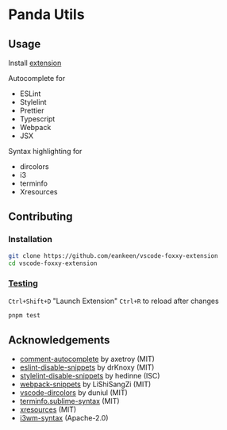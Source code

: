 # Panda Utils

## Usage

Install [extension](https://marketplace.visualstudio.com/items?itemName=EdwinKofler.vscode-panda-utils)

Autocomplete for

- ESLint
- Stylelint
- Prettier
- Typescript
- Webpack
- JSX

Syntax highlighting for

- dircolors
- i3
- terminfo
- Xresources

## Contributing

### Installation

```sh
git clone https://github.com/eankeen/vscode-foxxy-extension
cd vscode-foxxy-extension
```

### [Testing](https://code.visualstudio.com/api/working-with-extensions/testing-extension)

`Ctrl+Shift+D` "Launch Extension"
`Ctrl+R` to reload after changes

```sh
pnpm test
```

## Acknowledgements

- [comment-autocomplete](https://github.com/axetroy/vscode-comment-autocomplete) by axetroy (MIT)
- [eslint-disable-snippets](https://github.com/drKnoxy/eslint-disable-snippets) by drKnoxy (MIT)
- [stylelint-disable-snippets](https://github.com/hedinne/stylelint-disable-snippets) by hedinne (ISC)
- [webpack-snippets](https://github.com/LiShiSangZi/webpack-snippets) by LiShiSangZi (MIT)
- [vscode-dircolors](https://github.com/duniul/vscode-dircolors) by duniul (MIT)
- [terminfo.sublime-syntax](https://github.com/zgracem/terminfo.sublime-syntax) (MIT)
- [xresources](https://github.com/antcap96/xresources) (MIT)
- [i3wm-syntax](https://github.com/dcasella/i3wm-syntax) (Apache-2.0)
